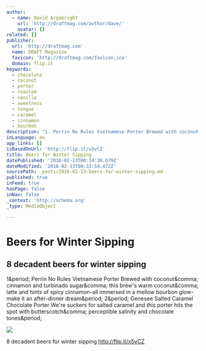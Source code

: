 ```yaml
---
author:
  - name: David Argabright
    url: 'http://draftmag.com/author/dave/'
    avatar: {}
related: []
publisher:
  url: 'http://draftmag.com'
  name: DRAFT Magazine
  favicon: 'http://draftmag.com/favicon.ico'
  domain: flip.it
keywords:
  - chocolate
  - coconut
  - porter
  - roasted
  - vanilla
  - sweetness
  - tongue
  - caramel
  - cinnamon
  - bourbon
description: "1. Perrin No Rules Vietnamese Porter Brewed with coconut, cinnamon and turbinado sugar, this brew's warm coconut, latte and hints of spicy cinnamon-all immersed in a mellow bourbon glow-make it an after-dinner dream. 2. Genesee Salted Caramel Chocolate Porter We're suckers for salted caramel and this porter hits the spot with butterscotch, perceptible salinity and chocolate tones."
inLanguage: en
app_links: []
isBasedOnUrl: 'http://flip.it/x5vCZ'
title: Beers for Winter Sipping
datePublished: '2016-02-13T00:34:36.679Z'
dateModified: '2016-02-13T00:33:54.472Z'
sourcePath: _posts/2016-02-13-beers-for-winter-sipping.md
published: true
inFeed: true
hasPage: false
inNav: false
_context: 'http://schema.org'
_type: MediaObject

---
```

# Beers for Winter Sipping

<article style=""><h1>8 decadent beers for winter sipping</h1><p>1&amp;period; Perrin No Rules Vietnamese Porter Brewed with coconut&amp;comma; cinnamon and turbinado sugar&amp;comma; this brew's warm coconut&amp;comma; latte and hints of spicy cinnamon-all immersed in a mellow bourbon glow-make it an after-dinner dream&amp;period; 2&amp;period; Genesee Salted Caramel Chocolate Porter We're suckers for salted caramel and this porter hits the spot with butterscotch&amp;comma; perceptible salinity and chocolate tones&amp;period;</p><img src="http://draftmag.com/wp-content/uploads/2016/01/DECADENT-BEER.jpg" /></article>

8 decadent beers for winter sipping http://flip.it/x5vCZ